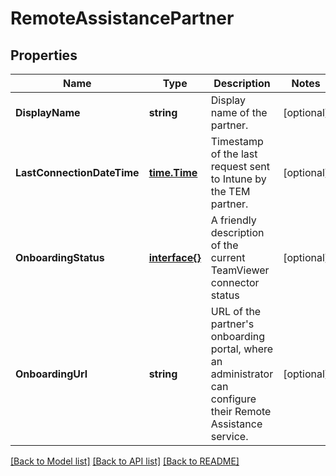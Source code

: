 # RemoteAssistancePartner

## Properties

Name | Type | Description | Notes
------------ | ------------- | ------------- | -------------
**DisplayName** | **string** | Display name of the partner. | [optional] 
**LastConnectionDateTime** | [**time.Time**](time.Time.md) | Timestamp of the last request sent to Intune by the TEM partner. | [optional] 
**OnboardingStatus** | [**interface{}**](.md) | A friendly description of the current TeamViewer connector status | [optional] 
**OnboardingUrl** | **string** | URL of the partner&#39;s onboarding portal, where an administrator can configure their Remote Assistance service. | [optional] 

[[Back to Model list]](../README.md#documentation-for-models) [[Back to API list]](../README.md#documentation-for-api-endpoints) [[Back to README]](../README.md)


